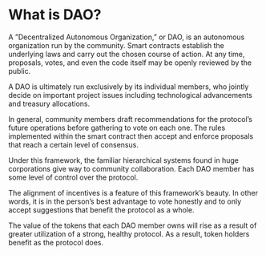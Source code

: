 # What is DAO?

A ”Decentralized Autonomous Organization,” or DAO, is an autonomous organization run by the community. Smart contracts establish the underlying laws and carry out the chosen course of action. At any time, proposals, votes, and even the code itself may be openly reviewed by the public.

A DAO is ultimately run exclusively by its individual members, who jointly decide on important project issues including technological advancements and treasury allocations.

In general, community members draft recommendations for the protocol’s future operations before gathering to vote on each one. The rules implemented within the smart contract then accept and enforce proposals that reach a certain level of consensus.

Under this framework, the familiar hierarchical systems found in huge corporations give way to community collaboration. Each DAO member has some level of control over the protocol.&#x20;

The alignment of incentives is a feature of this framework’s beauty. In other words, it is in the person’s best advantage to vote honestly and to only accept suggestions that benefit the protocol as a whole.&#x20;

The value of the tokens that each DAO member owns will rise as a result of greater utilization of a strong, healthy protocol. As a result, token holders benefit as the protocol does.

